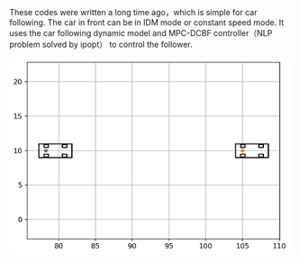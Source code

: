 These codes were written a long time ago，which is simple for car following. The car in front can be in IDM mode or constant speed mode. It uses the car following dynamic model and MPC-DCBF controller（NLP problem solved by ipopt） to control the follower.



<div align=center><img width="500" height="350" src="https://github.com/YimingShu-teay/Car-Following/blob/main/fig/fig1.png"/></div>

